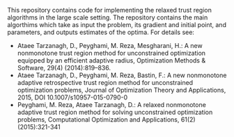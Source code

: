 This repository contains code for implementing the relaxed trust region algorithms in the large scale setting. The repository contains the main algorthims which take as input the problem, its gradient and initial point, and parameters, and outputs estimates of the optima.
For details see: 
- Ataee Tarzanagh, D., Peyghami, M. Reza, Mesgharani, H.: A new nonmonotone trust region method for unconstrained optimization equipped by an efficient adaptive radius, Optimization Methods & Software, 29(4) (2014):819–836.
- Ataee Tarzanagh, D., Peyghami, M. Reza, Bastin, F.: A new nonmonotone adaptive retrospective trust region method for unconstrained optimization problems, Journal of Optimization Theory and Applications, 2015, DOI 10.1007/s10957-015-0790-0
- Peyghami, M. Reza, Ataee Tarzanagh, D.: A relaxed nonmonotone adaptive trust region method for solving unconstrained optimization problems, Computational Optimization and Applications, 61(2)(2015):321-341
